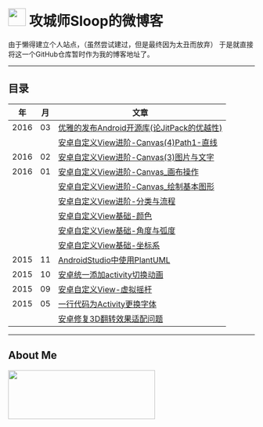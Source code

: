 # <img src="http://ww3.sinaimg.cn/large/005Xtdi2jw1f2jtiwpre0j3074074aaa.jpg" width=36 /> 攻城师Sloop的微博客
由于懒得建立个人站点，（虽然尝试建过，但是最终因为太丑而放弃） 于是就直接将这一个GitHub仓库暂时作为我的博客地址了。

-----

## 目录
年   | 月 | 文章
-----|----|-------
2016 | 03 |  [优雅的发布Android开源库(论JitPack的优越性)](https://github.com/GcsSloop/AndroidNote/blob/master/Course/ReleaseLibraryByJitPack.md)
     |    | [安卓自定义View进阶-Canvas(4)Path1-直线](https://github.com/GcsSloop/AndroidNote/blob/master/%E9%97%AE%E9%A2%98/Canvas/Path/Path(1).md)
2016 | 02 | [安卓自定义View进阶-Canvas(3)图片与文字](https://github.com/GcsSloop/AndroidNote/blob/master/%E9%97%AE%E9%A2%98/Canvas/Canvas(3).md)
2016 | 01 | [安卓自定义View进阶-Canvas_画布操作](https://github.com/GcsSloop/AndroidNote/blob/master/CustomView/Advance/%5B3%5DCanvas_Convert.md)
     |    | [安卓自定义View进阶-Canvas_绘制基本图形](https://github.com/GcsSloop/AndroidNote/blob/master/CustomView/Advance/%5B2%5DCanvas_BasicGraphics.md)
     |    | [安卓自定义View进阶-分类与流程](https://github.com/GcsSloop/AndroidNote/blob/master/CustomView/Advance/%5B1%5DCustomViewProcess.md)
     |    | [安卓自定义View基础-颜色](https://github.com/GcsSloop/AndroidNote/blob/master/CustomView/Base/%5B3%5DColor.md)
     |    | [安卓自定义View基础-角度与弧度](https://github.com/GcsSloop/AndroidNote/blob/master/CustomView/Base/%5B2%5DAngleAndRadian.md)
     |    | [安卓自定义View基础-坐标系](https://github.com/GcsSloop/AndroidNote/blob/master/CustomView/Base/%5B1%5DCoordinateSystem.md)
2015 | 11 | [AndroidStudio中使用PlantUML](https://github.com/GcsSloop/AndroidBlog/blob/master/2015-11/AndroidStudio%E4%B8%AD%E4%BD%BF%E7%94%A8PlantUML.md)
2015 | 10 | [安卓统一添加activity切换动画](https://github.com/GcsSloop/AndroidBlog/blob/master/2015-10/%E5%AE%89%E5%8D%93%E7%BB%9F%E4%B8%80%E6%B7%BB%E5%8A%A0activity%E5%88%87%E6%8D%A2%E5%8A%A8%E7%94%BB.md)
2015 | 09 | [安卓自定义View-虚拟摇杆](https://github.com/GcsSloop/AndroidBlog/blob/master/2015-09/%E5%AE%89%E5%8D%93%E8%87%AA%E5%AE%9A%E4%B9%89View-%E8%99%9A%E6%8B%9F%E6%91%87%E6%9D%86.md)
2015 | 05 | [一行代码为Activity更换字体](https://github.com/GcsSloop/AndroidFontsManager/blob/master/README.md)
     |    | [安卓修复3D翻转效果适配问题](https://github.com/GcsSloop/Rotate3dAnimation/blob/master/README.md)


------


## About Me

<a href="https://github.com/GcsSloop/SloopBlog/blob/master/FINDME.md" target="_blank"> <img src="http://ww4.sinaimg.cn/large/005Xtdi2gw1f1qn89ihu3j315o0dwwjc.jpg" width=300 height=100 /> </a>



